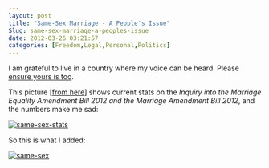 ```yaml
---
layout: post
title: "Same-Sex Marriage - A People's Issue"
Slug: same-sex-marriage-a-peoples-issue
date: 2012-03-26 03:21:57
categories: [Freedom,Legal,Personal,Politics]
---
```

I am grateful to live in a country where my voice can be heard. Please [ensure yours is too](http://www.aph.gov.au/Parliamentary_Business/Committees/House_of_Representatives_Committees?url=spla/bill%20marriage/index.htm).

This picture \[[from here](http://www.aph.gov.au/Parliamentary_Business/Committees/House_of_Representatives_Committees?url=spla/bill%20marriage/survey.htm)\] shows current stats on the _Inquiry into the Marriage Equality Amendment Bill 2012 and the Marriage Amendment Bill 2012_, and the numbers make me sad:

[![](https://bendechrai.com/wp-content/uploads/2012/03/same-sex-stats-300x143.png "same-sex-stats")](https://bendechrai.com/wp-content/uploads/2012/03/same-sex-stats.png)

So this is what I added:

[![](https://bendechrai.com/wp-content/uploads/2012/03/same-sex-293x300.png "same-sex")](https://bendechrai.com/wp-content/uploads/2012/03/same-sex.png)
